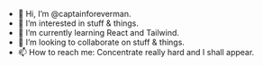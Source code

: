 - 👋 Hi, I’m @captainforeverman.
- 👀 I’m interested in stuff & things.
- 🌱 I’m currently learning React and Tailwind.
- 💞️ I’m looking to collaborate on stuff & things.
- 📫 How to reach me: Concentrate really hard and I shall appear.

<!---
captainforeverman/captainforeverman is a ✨ special ✨ repository because its `README.md` (this file) appears on your GitHub profile.
You can click the Preview link to take a look at your changes.
--->

